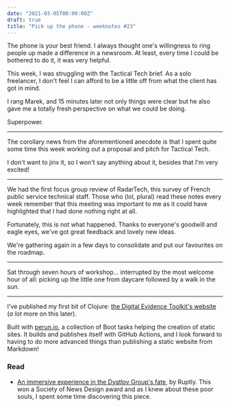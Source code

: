```yaml
---
date: "2021-03-05T00:00:00Z"
draft: true
title: "Pick up the phone - weeknotes #23"
---
```


The phone is your best friend. I always thought one's willingness to ring people up made a difference in a newsroom. At least, every time I could be bothered to do it, it was very helpful.

This week, I was struggling with the Tactical Tech brief. As a solo freelancer, I don't feel I can afford to be a little off from what the client has got in mind.

I rang Marek, and 15 minutes later not only things were clear but he also gave me a totally fresh perspective on what we could be doing.

Superpower.

---

The corollary news from the aforementioned anecdote is that I spent quite some time this week working out a proposal and pitch for Tactical Tech.

I don't want to jinx it, so I won't say anything about it, besides that I'm very excited!

---

We had the first focus group review of RadarTech, this survey of French public service technical staff. Those who (lol, plural) read these notes every week remember that this meeting was important to me as it could have highlighted that I had done nothing right at all.

Fortunately, this is not what happened. Thanks to everyone's goodwill and eagle eyes, we've got great feedback and lovely new ideas.

We're gathering again in a few days to consolidate and put our favourites on the roadmap.

---

Sat through seven hours of workshop... interrupted by the most welcome hour of all: picking up the little one from daycare followed by a walk in the sun.

---

I've published my first bit of Clojure: [the Digital Evidence Toolkit's website](https://github.com/digitalevidencetoolkit/digitalevidencetoolkit.github.io) (_a lot_ more on this later).

Built with [perun.io](https://perun.io), a collection of Boot tasks helping the creation of static sites. It builds and publishes itself with GitHub Actions, and I look forward to having to do more advanced things than publishing a static website from Markdown!

### Read

- [An immersive experience in the Dyatlov Group's fate](https://dyatlov.ruptly.tv/en/), by Ruptly. This won a Society of News Design award and as I knew about these poor souls, I spent some time discovering this piece.
